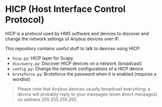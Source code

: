 HICP (Host Interface Control Protocol)
======================================

HICP is a protocol used by HMS software and devices to discover and change the
network settings of Anybus devices over IP.

This repository contains useful stuff to talk to devices using HICP:

- `hicp.py`: HICP layer for Scapy
- `discovery.py`: Discover HICP devices on a network (broadcast)
- `config.py`: Change the network configurations of a HICP device
- `bruteforce.py`: Bruteforce the password when it is enabled (requires a
  wordlist)

> Please note that Anybus devices usually broadcast everything: a device will
  probably reply to your messages (even direct messages) on address
  255.255.255.255.
